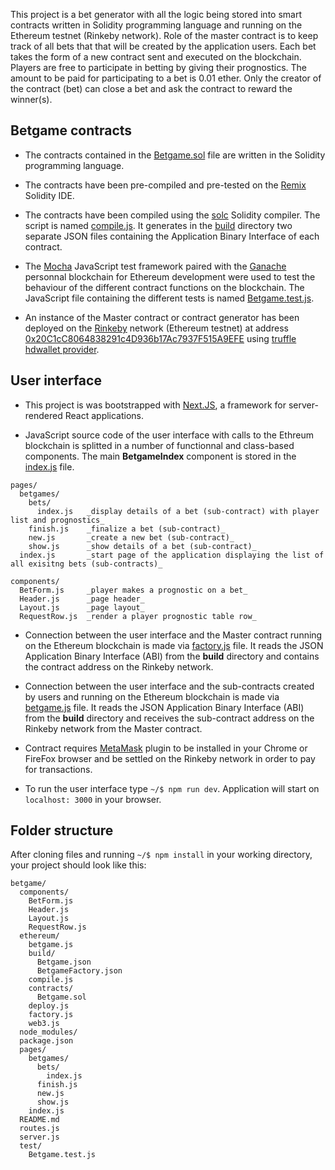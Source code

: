 This project is a bet generator with all the logic being stored into smart contracts written in Solidity programming language and running on the Ethereum testnet (Rinkeby network). Role of the master contract is to keep track of all bets that that will be created by the application users. Each bet takes the form of a new contract sent and executed on the blockchain. Players are free to participate in betting by giving their prognostics. The amount to be paid for participating to a bet is 0.01 ether. Only the creator of the contract (bet) can close a bet and ask the contract to reward the winner(s).

## Betgame contracts

- The contracts contained in the [Betgame.sol](https://github.com/DGalinec/betgame/blob/master/ethereum/contracts/Betgame.sol) file are written in the Solidity programming language. 

- The contracts have been pre-compiled and pre-tested on the [Remix](http://remix.ethereum.org/#optimize=false&version=soljson-v0.4.24+commit.e67f0147.js) Solidity IDE.

- The contracts have been compiled using the [solc](https://github.com/ethereum/solc-js) Solidity compiler. The script is named [compile.js](https://github.com/DGalinec/betgame/blob/master/ethereum/compile.js). It generates in the [build](https://github.com/DGalinec/betgame/tree/master/ethereum/build) directory two separate JSON files containing the Application Binary Interface of each contract.

- The [Mocha](https://mochajs.org/) JavaScript test framework paired with the [Ganache](https://github.com/trufflesuite/ganache) personnal blockchain for Ethereum development were used to test the behaviour of the different contract functions on the blockchain. The JavaScript file containing the different tests is named [Betgame.test.js](https://github.com/DGalinec/betgame/blob/master/test/Betgame.test.js).

- An instance of the Master contract or contract generator has been deployed on the [Rinkeby](https://www.rinkeby.io/#stats) network (Ethereum testnet) at address [0x20C1cC8064838291c4D936b17Ac7937F515A9EFE](https://rinkeby.etherscan.io/address/0x20C1cC8064838291c4D936b17Ac7937F515A9EFE) using [truffle hdwallet provider](https://github.com/trufflesuite/truffle-hdwallet-provider).

## User interface

- This project is was bootstrapped with [Next.JS](https://github.com/zeit/next.js/), a framework for server-rendered React applications.

- JavaScript source code of the user interface with calls to the Ethreum blockchain is splitted in a number of functionnal  and class-based components. The main **BetgameIndex** component is stored in the [index.js](https://github.com/DGalinec/betgame/blob/master/pages/index.js) file.

```
pages/
  betgames/
    bets/
      index.js   _display details of a bet (sub-contract) with player list and prognostics_
    finish.js    _finalize a bet (sub-contract)_
    new.js       _create a new bet (sub-contract)_
    show.js      _show details of a bet (sub-contract)_
  index.js       _start page of the application displaying the list of all exisitng bets (sub-contracts)_

components/
  BetForm.js     _player makes a prognostic on a bet_
  Header.js      _page header_
  Layout.js      _page layout_
  RequestRow.js  _render a player prognostic table row_
```

- Connection between the user interface and the Master contract running on the Ethereum blockchain is made via [factory.js](https://github.com/DGalinec/betgame/blob/master/ethereum/factory.js) file. It reads the JSON Application Binary Interface (ABI) from the **build** directory and contains the contract address on the Rinkeby network.

- Connection between the user interface and the sub-contracts created by users and running on the Ethereum blockchain is made via [betgame.js](https://github.com/DGalinec/betgame/blob/master/ethereum/betgame.js) file. It reads the JSON Application Binary Interface (ABI) from the **build** directory and receives the sub-contract address on the Rinkeby network from the Master contract.

- Contract requires [MetaMask](https://metamask.io/) plugin to be installed in your Chrome or FireFox browser and be settled on the Rinkeby network in order to pay for transactions.

- To run the user interface type `~/$ npm run dev`. Application will start on `localhost: 3000` in your browser. 

## Folder structure

After cloning files and running `~/$ npm install` in your working directory, your project should look like this:

```
betgame/
  components/
    BetForm.js
    Header.js
    Layout.js
    RequestRow.js
  ethereum/
    betgame.js
    build/
      Betgame.json
      BetgameFactory.json
    compile.js
    contracts/
      Betgame.sol
    deploy.js
    factory.js
    web3.js
  node_modules/
  package.json
  pages/
    betgames/
      bets/
        index.js
      finish.js
      new.js
      show.js
    index.js
  README.md
  routes.js
  server.js
  test/
    Betgame.test.js
```